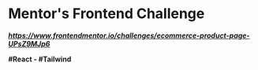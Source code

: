 # Mentor's Frontend Challenge
***https://www.frontendmentor.io/challenges/ecommerce-product-page-UPsZ9MJp6***


**#React - #Tailwind**